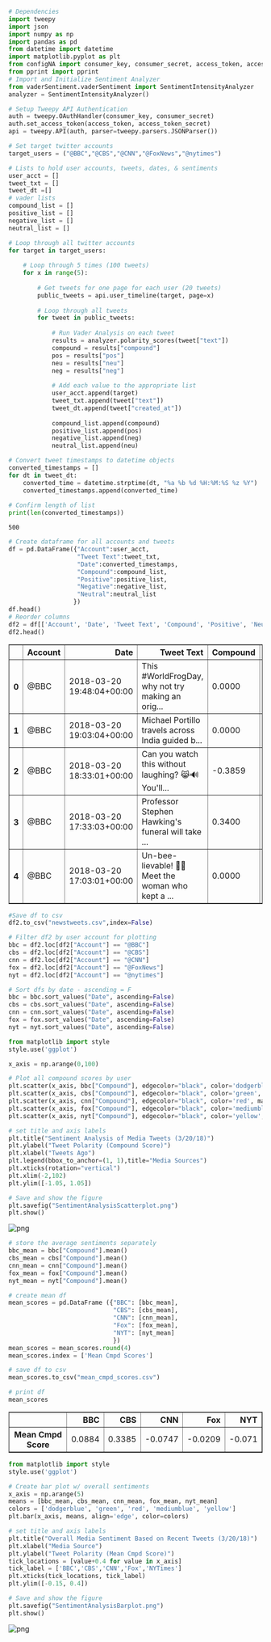 

```python
# Dependencies
import tweepy
import json
import numpy as np
import pandas as pd
from datetime import datetime
import matplotlib.pyplot as plt
from configNA import consumer_key, consumer_secret, access_token, access_token_secret
from pprint import pprint
# Import and Initialize Sentiment Analyzer
from vaderSentiment.vaderSentiment import SentimentIntensityAnalyzer
analyzer = SentimentIntensityAnalyzer()
```


```python
# Setup Tweepy API Authentication
auth = tweepy.OAuthHandler(consumer_key, consumer_secret)
auth.set_access_token(access_token, access_token_secret)
api = tweepy.API(auth, parser=tweepy.parsers.JSONParser())
```


```python
# Set target twitter accounts 
target_users = ("@BBC","@CBS","@CNN","@FoxNews","@nytimes")

# Lists to hold user accounts, tweets, dates, & sentiments
user_acct = []
tweet_txt = []
tweet_dt =[]
# vader lists 
compound_list = []
positive_list = []
negative_list = []
neutral_list = []
```


```python
# Loop through all twitter accounts 
for target in target_users:
    
    # Loop through 5 times (100 tweets)
    for x in range(5):
        
        # Get tweets for one page for each user (20 tweets)
        public_tweets = api.user_timeline(target, page=x)
        
        # Loop through all tweets
        for tweet in public_tweets:
            
            # Run Vader Analysis on each tweet
            results = analyzer.polarity_scores(tweet["text"])
            compound = results["compound"]
            pos = results["pos"]
            neu = results["neu"]
            neg = results["neg"]
            
            # Add each value to the appropriate list 
            user_acct.append(target)
            tweet_txt.append(tweet["text"])
            tweet_dt.append(tweet["created_at"])
            
            compound_list.append(compound)
            positive_list.append(pos)
            negative_list.append(neg)
            neutral_list.append(neu)
```


```python
# Convert tweet timestamps to datetime objects
converted_timestamps = []
for dt in tweet_dt:
    converted_time = datetime.strptime(dt, "%a %b %d %H:%M:%S %z %Y")
    converted_timestamps.append(converted_time)
    
# Confirm length of list 
print(len(converted_timestamps))
```

    500
    


```python
# Create dataframe for all accounts and tweets
df = pd.DataFrame({"Account":user_acct,
                   "Tweet Text":tweet_txt,
                   "Date":converted_timestamps,
                   "Compound":compound_list,
                   "Positive":positive_list,
                   "Negative":negative_list,
                   "Neutral":neutral_list
                  })
df.head()
# Reorder columns 
df2 = df[['Account', 'Date', 'Tweet Text', 'Compound', 'Positive', 'Neutral', 'Negative']]
df2.head()
```




<div>
<style scoped>
    .dataframe tbody tr th:only-of-type {
        vertical-align: middle;
    }

    .dataframe tbody tr th {
        vertical-align: top;
    }

    .dataframe thead th {
        text-align: right;
    }
</style>
<table border="1" class="dataframe">
  <thead>
    <tr style="text-align: right;">
      <th></th>
      <th>Account</th>
      <th>Date</th>
      <th>Tweet Text</th>
      <th>Compound</th>
      <th>Positive</th>
      <th>Neutral</th>
      <th>Negative</th>
    </tr>
  </thead>
  <tbody>
    <tr>
      <th>0</th>
      <td>@BBC</td>
      <td>2018-03-20 19:48:04+00:00</td>
      <td>This #WorldFrogDay, why not try making an orig...</td>
      <td>0.0000</td>
      <td>0.000</td>
      <td>1.000</td>
      <td>0.000</td>
    </tr>
    <tr>
      <th>1</th>
      <td>@BBC</td>
      <td>2018-03-20 19:03:04+00:00</td>
      <td>Michael Portillo travels across India guided b...</td>
      <td>0.0000</td>
      <td>0.000</td>
      <td>1.000</td>
      <td>0.000</td>
    </tr>
    <tr>
      <th>2</th>
      <td>@BBC</td>
      <td>2018-03-20 18:33:01+00:00</td>
      <td>Can you watch this without laughing? 😹🔊 You'll...</td>
      <td>-0.3859</td>
      <td>0.071</td>
      <td>0.768</td>
      <td>0.160</td>
    </tr>
    <tr>
      <th>3</th>
      <td>@BBC</td>
      <td>2018-03-20 17:33:03+00:00</td>
      <td>Professor Stephen Hawking's funeral will take ...</td>
      <td>0.3400</td>
      <td>0.160</td>
      <td>0.738</td>
      <td>0.102</td>
    </tr>
    <tr>
      <th>4</th>
      <td>@BBC</td>
      <td>2018-03-20 17:03:01+00:00</td>
      <td>Un-bee-lievable! 🐝😍 Meet the woman who kept a ...</td>
      <td>0.0000</td>
      <td>0.000</td>
      <td>1.000</td>
      <td>0.000</td>
    </tr>
  </tbody>
</table>
</div>




```python
#Save df to csv
df2.to_csv("newstweets.csv",index=False)
```


```python
# Filter df2 by user account for plotting 
bbc = df2.loc[df2["Account"] == "@BBC"]
cbs = df2.loc[df2["Account"] == "@CBS"]
cnn = df2.loc[df2["Account"] == "@CNN"]
fox = df2.loc[df2["Account"] == "@FoxNews"]
nyt = df2.loc[df2["Account"] == "@nytimes"] 
```


```python
# Sort dfs by date - ascending = F
bbc = bbc.sort_values("Date", ascending=False)
cbs = cbs.sort_values("Date", ascending=False)
cnn = cnn.sort_values("Date", ascending=False)
fox = fox.sort_values("Date", ascending=False)
nyt = nyt.sort_values("Date", ascending=False)
```


```python
from matplotlib import style
style.use('ggplot')

x_axis = np.arange(0,100)

# Plot all compound scores by user 
plt.scatter(x_axis, bbc["Compound"], edgecolor="black", color='dodgerblue', marker="o",alpha=0.65, label="BBC")
plt.scatter(x_axis, cbs["Compound"], edgecolor="black", color='green', marker="o", alpha=0.65, label="CBS")
plt.scatter(x_axis, cnn["Compound"], edgecolor="black", color='red', marker="o", alpha=0.65, label="CNN")
plt.scatter(x_axis, fox["Compound"], edgecolor="black", color='mediumblue', marker="o", alpha=0.65, label="FOX")
plt.scatter(x_axis, nyt["Compound"], edgecolor="black", color='yellow', marker="o", alpha=0.65, label="NYTimes")

# set title and axis labels
plt.title("Sentiment Analysis of Media Tweets (3/20/18)")
plt.ylabel("Tweet Polarity (Compound Score)")
plt.xlabel("Tweets Ago")
plt.legend(bbox_to_anchor=(1, 1),title="Media Sources")
plt.xticks(rotation="vertical")
plt.xlim(-2,102)
plt.ylim([-1.05, 1.05])

# Save and show the figure
plt.savefig("SentimentAnalysisScatterplot.png")
plt.show()
```


![png](output_9_0.png)



```python
# store the average sentiments separately 
bbc_mean = bbc["Compound"].mean()
cbs_mean = cbs["Compound"].mean()
cnn_mean = cnn["Compound"].mean()
fox_mean = fox["Compound"].mean()
nyt_mean = nyt["Compound"].mean()

# create mean df 
mean_scores = pd.DataFrame ({"BBC": [bbc_mean],
                             "CBS": [cbs_mean],
                             "CNN": [cnn_mean],
                             "Fox": [fox_mean],
                             "NYT": [nyt_mean]
                             })
mean_scores = mean_scores.round(4)
mean_scores.index = ['Mean Cmpd Scores']

# save df to csv 
mean_scores.to_csv("mean_cmpd_scores.csv")

# print df 
mean_scores
```




<div>
<style scoped>
    .dataframe tbody tr th:only-of-type {
        vertical-align: middle;
    }

    .dataframe tbody tr th {
        vertical-align: top;
    }

    .dataframe thead th {
        text-align: right;
    }
</style>
<table border="1" class="dataframe">
  <thead>
    <tr style="text-align: right;">
      <th></th>
      <th>BBC</th>
      <th>CBS</th>
      <th>CNN</th>
      <th>Fox</th>
      <th>NYT</th>
    </tr>
  </thead>
  <tbody>
    <tr>
      <th>Mean Cmpd Score</th>
      <td>0.0884</td>
      <td>0.3385</td>
      <td>-0.0747</td>
      <td>-0.0209</td>
      <td>-0.071</td>
    </tr>
  </tbody>
</table>
</div>




```python
from matplotlib import style
style.use('ggplot')

# Create bar plot w/ overall sentiments 
x_axis = np.arange(5)
means = [bbc_mean, cbs_mean, cnn_mean, fox_mean, nyt_mean]
colors = ['dodgerblue', 'green', 'red', 'mediumblue', 'yellow']
plt.bar(x_axis, means, align='edge', color=colors)

# set title and axis labels
plt.title("Overall Media Sentiment Based on Recent Tweets (3/20/18)")
plt.xlabel("Media Source")
plt.ylabel("Tweet Polarity (Mean Cmpd Score)")
tick_locations = [value+0.4 for value in x_axis]
tick_label = ['BBC','CBS','CNN','Fox','NYTimes']
plt.xticks(tick_locations, tick_label)
plt.ylim([-0.15, 0.4])

# Save and show the figure
plt.savefig("SentimentAnalysisBarplot.png")
plt.show()
```


![png](output_11_0.png)

